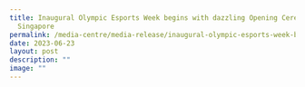 ```yaml
---
title: Inaugural Olympic Esports Week begins with dazzling Opening Ceremony in
  Singapore
permalink: /media-centre/media-release/inaugural-olympic-esports-week-begins-with-dazzling-opening-ceremony/
date: 2023-06-23
layout: post
description: ""
image: ""
---
```

